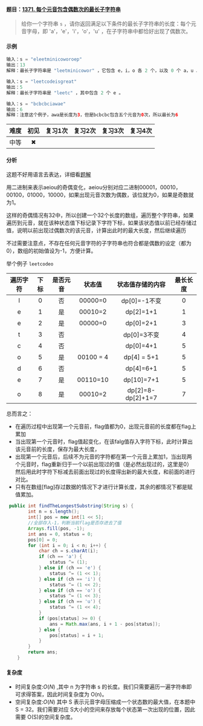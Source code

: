 ####      题目：[1371. 每个元音包含偶数次的最长子字符串](https://leetcode-cn.com/problems/find-the-longest-substring-containing-vowels-in-even-counts/)

> 给你一个字符串 `s` ，请你返回满足以下条件的最长子字符串的长度：每个元音字母，即 'a'，'e'，'i'，'o'，'u' ，在子字符串中都恰好出现了偶数次。

#### 示例

```java
输入：s = "eleetminicoworoep"
输出：13
解释：最长子字符串是 "leetminicowor" ，它包含 e，i，o 各 2 个，以及 0 个 a，u 。
```

```java
输入：s = "leetcodeisgreat"
输出：5
解释：最长子字符串是 "leetc" ，其中包含 2 个 e 。
```

```java
输入：s = "bcbcbciawae"
输出：6
解释：注意这个例子，awa是长度为3，但是bcbcbc包含五个元音为0次，所以最长为6
```

| 难度 | 初见 | 复习1次 | 复习2次 | 复习3次 | 复习4次 |
| :--: | :--: | :-----: | :-----: | :-----: | :-----: |
| 中等 |  ✖   |         |         |         |         |

#### 分析

这题不好用语言去表达，详细看[题解](https://leetcode-cn.com/problems/find-the-longest-substring-containing-vowels-in-even-counts/solution/mei-ge-yuan-yin-bao-han-ou-shu-ci-de-zui-chang-z-2/)

用二进制来表示aeiou的奇偶变化，aeiou分别对应二进制00001，00010，00100，01000，10000，如果出现元音次数为偶数，该位就为0，如果是奇数就为1。

这样的奇偶情况有32中，所以创建一个32个长度的数组，遍历整个字符串，如果遍历到元音，就在该种状态值下标记录下字符下标，如果该状态值以前已经存储过值，说明以前出现过偶数次的该元音，计算出此时的最大长度，然后继续遍历

不过需要注意点，不存在任何元音字符的子字符串也符合都是偶数的设定（都为0），数组的初始值设为-1，方便计算。

举个例子 ``leetcodeo``

| 遍历字符 | 下标 | 是否元音 |  状态值   | 状态值存储的内容  | 最长长度 |
| :------: | :--: | :------: | :-------: | :---------------: | :------: |
|    l     |  0   |    否    |  00000=0  |   dp[0]=-1不变    |    0     |
|    e     |  1   |    是    |  00010=2  |     dp[2]=1+1     |    1     |
|    e     |  2   |    是    |  00000=0  |     dp[0]=2+1     |    3     |
|    t     |  3   |    否    |           |    dp[0]=3不变    |    4     |
|    c     |  4   |    否    |           |     dp[0]=4+1     |    5     |
|    o     |  5   |    是    | 00100 = 4 |    dp[4] = 5+1    |    5     |
|    d     |  6   |    否    |           |     dp[4]=6+1     |    5     |
|    e     |  7   |    是    | 00110=10  |    dp[10]=7+1     |    5     |
|    o     |  8   |    是    |  00010=2  | dp[2]=8-dp[2]+1=7 |    7     |

总而言之：

- 在遍历过程中出现第一个元音前，flag值都为0，出现元音前的长度都在flag上累加
- 当出现第一个元音时，flag值起变化，在该falg值存入字符下标，此时计算出该元音前的长度，保存为最大长度，
- 出现第一个元音后，后续不为元音的字符都在第一个元音上累加1，当出现两个元音时，flag重新归于一个以前出现过的值（是必然出现过的，这里是0）然后用此时字符下标减去前面出现过的长度得出新的最大长度，和前面的进行对比。
- 只有在数组[flag]存过数据的情况下才进行计算长度，其余的都情况下都是赋值累加。

```java
 public int findTheLongestSubstring(String s) {
        int n = s.length();
        int[] pos = new int[1 << 5];
        //全部存入-1，判断当前flag是否存进去了值
        Arrays.fill(pos, -1);
        int ans = 0, status = 0;
        pos[0] = 0;
        for (int i = 0; i < n; i++) {
            char ch = s.charAt(i);
            if (ch == 'a') {
                status ^= (1);
            } else if (ch == 'e') {
                status ^= (1 << 1);
            } else if (ch == 'i') {
                status ^= (1 << 2);
            } else if (ch == 'o') {
                status ^= (1 << 3);
            } else if (ch == 'u') {
                status ^= (1 << 4);
            }
            if (pos[status] >= 0) {
                ans = Math.max(ans, i + 1 - pos[status]);
            } else {
                pos[status] = i + 1;
            }
        }
        return ans;
    }
```





#### 复杂度

- 时间复杂度:$O(N)$ ,其中 n 为字符串 s 的长度。我们只需要遍历一遍字符串即可求得答案，因此时间复杂度为 O(n)。
- 空间复杂度:$O(N)$ 其中 S 表示元音字母压缩成一个状态数的最大值，在本题中 S = 32。我们需要对应 S大小的空间来存放每个状态第一次出现的位置，因此需要 O(S)的空间复杂度。

